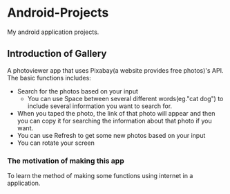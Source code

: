 # Android-Projects
My android application projects.  

## Introduction of Gallery  
A photoviewer app that uses Pixabay(a website provides free photos)'s API. The basic functions includes:
* Search for the photos based on your input 
  * You can use Space between several different words(eg."cat dog") to include several information you want to search for.
* When you taped the photo, the link of that photo will appear and then you can copy it for searching the information about that photo if you want.
* You can use Refresh to get some new photos based on your input
* You can rotate your screen

### The motivation of making this app
To learn the method of making some functions using internet in a application.
